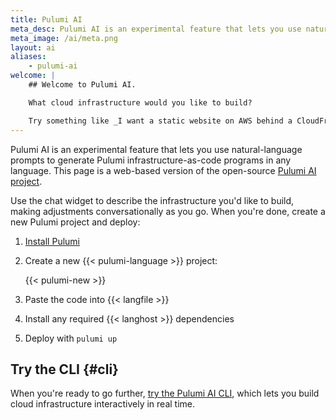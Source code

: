 ```yaml
---
title: Pulumi AI
meta_desc: Pulumi AI is an experimental feature that lets you use natural-language prompts to generate Pulumi infrastructure-as-code programs in your favorite language.
meta_image: /ai/meta.png
layout: ai
aliases:
    - pulumi-ai
welcome: |
    ## Welcome to Pulumi AI.

    What cloud infrastructure would you like to build?

    Try something like _I want a static website on AWS behind a CloudFront CDN_, or _I want an Ubuntu Linux server that I can access over SSH_.
---
```


Pulumi AI is an experimental feature that lets you use natural-language prompts to generate Pulumi infrastructure-as-code programs in any language. This page is a web-based version of the open-source [Pulumi AI project](https://github.com/pulumi/pulumi-ai).

Use the chat widget to describe the infrastructure you'd like to build, making adjustments conversationally as you go. When you're done, create a new Pulumi project and deploy:

1. [Install Pulumi](/docs/install/)

1. Create a new {{< pulumi-language >}} project:

    {{< pulumi-new >}}

1. Paste the code into {{< langfile >}}

1. Install any required {{< langhost >}} dependencies

1. Deploy with `pulumi up`

## Try the CLI {#cli}

When you're ready to go further, [try the Pulumi AI CLI](https://github.com/pulumi/pulumi-ai), which lets you build cloud infrastructure interactively in real time.
